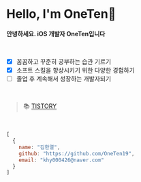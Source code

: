 <div align="left">   
        <h1>Hello, I'm OneTen🍎</h1>

**안녕하세요. iOS 개발자 OneTen입니다**

<br>

- [x] 꼼꼼하고 꾸준히 공부하는 습관 기르기
- [x] 소프트 스킬을 향상시키기 위한 다양한 경험하기
- [ ] 졸업 후 계속해서 성장하는 개발자되기

<br>

> 📚 [TISTORY](https://dawning-record.tistory.com) <br/>


<br>

  ```javascript
  [
    {
      name: "김한열",
      github: "https://github.com/OneTen19",
      email: "khy000426@naver.com"
    }
  ]
 ```

</div>
